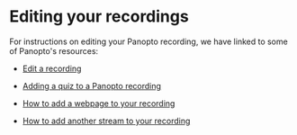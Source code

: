 # Editing your recordings
For instructions on editing your Panopto recording, we have linked to some of Panopto's resources:

* <a href="https://support.panopto.com/s/article/Edit-a-Video" target="_blank">Edit a recording</a>

* [Adding a quiz to a Panopto recording](Panopto/adding-a-quiz.md)

* <a href="https://support.panopto.com/s/article/Embed-a-Web-Page-Using-the-Basic-Editor" target="_blank">How to add a webpage to your recording</a>

* <a href="https://support.panopto.com/s/article/Add-and-edit-Video-Streams" target="_blank">How to add another stream to your recording</a>
